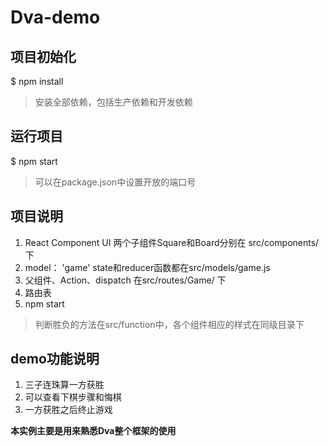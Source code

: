 # Dva-demo

## 项目初始化
$ npm install 
>安装全部依赖，包括生产依赖和开发依赖

## 运行项目
$ npm start
>可以在package.json中设置开放的端口号

## 项目说明
1. React Component UI
两个子组件Square和Board分别在 src/components/下
2. model： 'game'
state和reducer函数都在src/models/game.js
3. 父组件、Action、dispatch
在src/routes/Game/ 下
4. 路由表
5. npm start
>判断胜负的方法在src/function中，各个组件相应的样式在同级目录下

## demo功能说明
1. 三子连珠算一方获胜
2. 可以查看下棋步骤和悔棋
3. 一方获胜之后终止游戏


**本实例主要是用来熟悉Dva整个框架的使用**